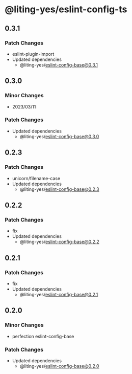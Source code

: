 # @liting-yes/eslint-config-ts

## 0.3.1

### Patch Changes

- eslint-plugin-import
- Updated dependencies
  - @liting-yes/eslint-config-base@0.3.1

## 0.3.0

### Minor Changes

- 2023/03/11

### Patch Changes

- Updated dependencies
  - @liting-yes/eslint-config-base@0.3.0

## 0.2.3

### Patch Changes

- unicorn/filename-case
- Updated dependencies
  - @liting-yes/eslint-config-base@0.2.3

## 0.2.2

### Patch Changes

- fix
- Updated dependencies
  - @liting-yes/eslint-config-base@0.2.2

## 0.2.1

### Patch Changes

- fix
- Updated dependencies
  - @liting-yes/eslint-config-base@0.2.1

## 0.2.0

### Minor Changes

- perfection eslint-config-base

### Patch Changes

- Updated dependencies
  - @liting-yes/eslint-config-base@0.2.0
